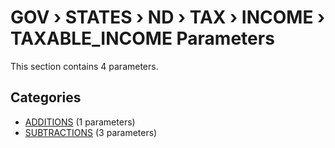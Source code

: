 # GOV › STATES › ND › TAX › INCOME › TAXABLE_INCOME Parameters

This section contains 4 parameters.

## Categories

- [ADDITIONS](additions/index.md) (1 parameters)
- [SUBTRACTIONS](subtractions/index.md) (3 parameters)
